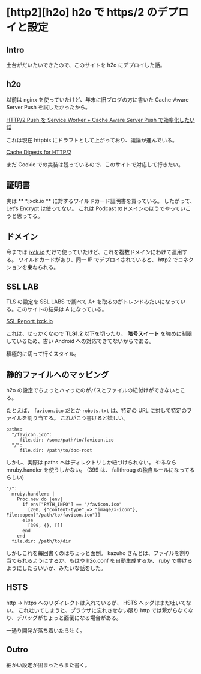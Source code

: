 # [http2][h2o] h2o で https/2 のデプロイと設定

## Intro

土台がだいたいできたので、このサイトを h2o にデプロイした話。


## h2o

以前は nginx を使っていたけど、年末に旧ブログの方に書いた Cache-Aware Server Push を試したかったから。

[HTTP/2 Push を Service Worker + Cache Aware Server Push で効率化したい話](http://jxck.hatenablog.com/entry/service-worker-casper)

これは現在 httpbis にドラフトとして上がっており、議論が進んでいる。

[Cache Digests for HTTP/2](https://tools.ietf.org/html/draft-kazuho-h2-cache-digest-00)


まだ Cookie での実装は残っているので、このサイトで対応して行きたい。


## 証明書

実は ** *.jxck.io ** に対するワイルドカード証明書を買っている。
したがって、 Let's Encrypt は使ってない。
これは Podcast のドメインのほうでやっていこうと思ってる。


## ドメイン

今までは [jxck.io](https://www.jxck.io) だけで使っていたけど、これを複数ドメインにわけて運用する。
ワイルドカードがあり、同一 IP でデプロイされていると、 http2 でコネクションを束ねられる。


## SSL LAB

TLS の設定を SSL LABS で調べて A+ を取るのがトレンドみたいになっている。このサイトの結果は A になっている。

[SSL Report: jxck.io](https://www.ssllabs.com/ssltest/analyze.html?d=jxck.io&latest)

これは、せっかくなので **TLS1.2** 以下を切ったり、 **暗号スイート** を強めに制限しているため、古い Android への対応できてないからである。

積極的に切って行くスタイル。


## 静的ファイルへのマッピング

h2o の設定でちょっとハマったのがパスとファイルの紐付けができないところ。

たとえば、 `favicon.ico` だとか `robots.txt` は、特定の URL に対して特定のファイルを割り当てる。
これがこう書けると嬉しい。


```
paths:
  "/favicon.ico":
     file.dir: /some/path/to/favicon.ico
  "/":
     file.dir: /path/to/doc-root
```


しかし、実際は paths へはディレクトリしか紐づけられない。
やるなら mruby.handler を使うしかない。
(399 は、 fallthroug の独自ルールになってるらしい)

```
"/":
  mruby.handler: |
    Proc.new do |env|
      if env["PATH_INFO"] == "/favicon.ico"
        [200, {"content-type" => "image/x-icon"}, File::open("/path/to/favicon.ico")]
      else
        [399, {}, []]
      end
    end
  file.dir: /path/to/dir
```

しかしこれを毎回書くのはちょっと面倒。
kazuho さんとは、ファイルを割り当てられるようにするか、もはや h2o.conf を自動生成するか、 ruby で書けるようにしたらいいか、みたいな話をした。


## HSTS

http -> https へのリダイレクトは入れているが、 HSTS ヘッダはまだ吐いてない。
これ吐いてしまうと、ブラウザに忘れさせない限り http では繋がらなくなり、デバッグがちょっと面倒になる場合がある。

一通り開発が落ち着いたら吐く。


## Outro

細かい設定が固まったらまた書く。
